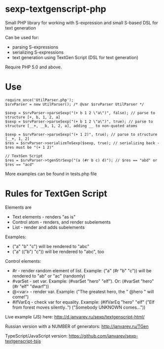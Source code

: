 # sexp-textgenscript-php

Small PHP library for working with S-expression and small S-based DSL for text generation

Can be used for:
* parsing S-expressions
* serializing S-expressions
* text generation using TextGen Script (DSL for text generation)

Require PHP 5.0 and above.

# Use

```
require_once('UtilParser.php');
$srvParser = new UtilParser(); /* @var $srvParser UtilParser */

$sexp = $srvParser->parseSexp("(+ b 1 2 \"a\")", false); // parse to structure [+, b, 1, 2, a]
$sexp = $srvParser->parseSexp("(+ b 1 2 \"a\")", true); // parse to structure [__+, __b, 1, 2, a], adding __ to non-quoted atoms

$sexp = $srvParser->parseSexp("(+ 1 2)", true); // parse to structure [__+, 1, 2]
$res = $srvParser->serializeToSexp($sexp, true); // serializing back - $res must be "(+ 1 2)"

// TextGen Script
$res = $srvParser->tgenStrSexp("(a (#r b c) d)"); // $res == "abd" or $res == "acd"
```

More examples can be found in tests.php file

# Rules for TextGen Script

Elements are
* Text elements - renders "as is"
* Control atom - renders, and render subelements
* List - render and adds subelements

Examples:
* ("a" "b" "c") will be rendered to "abc"
* ("a" (("b") "c")) will be rendered to "abc", too

Control elements:
* #r - render random element of list. Example: ("a" (#r "b" "c")) will be rendered to "ab" or "ac" (randomly)
* #varSet - set var. Example: (#varSet "hero" "elf"). Or: (#varSet "hero" (#r "elf" "dwarf"))
* @\<var\> - render var. Example: ("The greatest hero, the " @hero " will come!")
* #ifVarEq - check var for equality. Example: (#ifVarEq "hero" "elf" ("Elf from forest moves silently..") ("Somebody UNKNOWN comes..."))

Live example (JS) here: http://d.janvarev.ru/sexp/textgenscript-html/

Russian version with a NUMBER of generators: http://janvarev.ru/TGen

TypeScript/JavaScript version: https://github.com/janvarev/sexp-textgenscript-tsjs